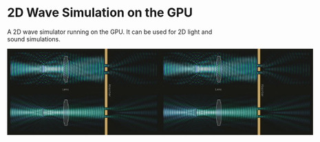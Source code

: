# 2D Wave Simulation on the GPU
A 2D wave simulator running on the GPU. It can be used for 2D light and sound simulations.

<div style="display: flex;">
    <img src="images/example2.jpg" alt="Image of Wemos S2 mini mcu board" height="200">
    <img src="images/example2.jpg" alt="" height="200">
</div>
